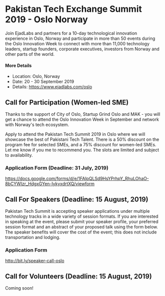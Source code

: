 # Pakistan Tech Exchange Summit 2019 - Oslo Norway
Join EjadLabs and partners for a 10-day technological innovation experience in Oslo, Norway and participate in more than 50 events during the Oslo Innovation Week to connect with more than 11,000 technology leaders, startup founders, corporate executives, investors from Norway and other parts of the world. 

#### More Details
* Location: Oslo, Norway
* Date: 20 - 30 September 2019
* Details: https://www.ejadlabs.com/oslo 

## Call for Participation (Women-led SME)
Thanks to the support of City of Oslo, Startup Grind Oslo and MAK - you will get a chance to attend the Oslo Innovation Week in September and network with Norway's tech ecosystem.

Apply to attend the Pakistan Tech Summit 2019 in Oslo where we will showcase the best of Pakistani Tech Talent. There is a 50% discount on  the program fee for selected SMEs, and a 75% discount for women-led SMEs.  Let me know if you me to recommend you. The slots are limited and subject to availability.

### Application Form (Deadline: 31 July, 2019)
https://docs.google.com/forms/d/e/1FAIpQLSd9HsYPrhpY_RhuLOhaO-8bCYWIzr_HdgxGYen-IykyxdrtXQ/viewform


## Call For Speakers (Deadline: 15 August, 2019)
Pakistan Tech Summit is accepting speaker applications under multiple technology tracks in a wide variety of session formats. If you are interested in speaking at the event, please submit your speaker profile, your preferred session format and an abstract of your proposed talk using the form below. The speaker benefits will cover the cost of the event; this does not include transportation and lodging.

### Application Form
http://bit.ly/speaker-call-oslo

## Call for Volunteers (Deadline: 15 August, 2019)
Coming soon!
